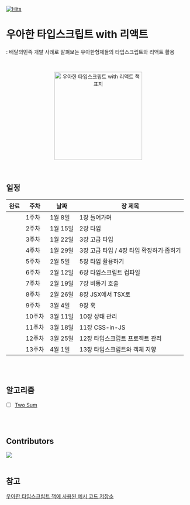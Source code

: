 [![Hits](https://hits.seeyoufarm.com/api/count/incr/badge.svg?url=https%3A%2F%2Fgithub.com%2Fdiving-typescript%2Fwoowahan-typescript-with-react&count_bg=%236A3DC8&title_bg=%23C3BED3&icon=&icon_color=%23E7E7E7&title=hits&edge_flat=false)](https://hits.seeyoufarm.com)

# 우아한 타입스크립트 with 리액트 
: 배달의민족 개발 사례로 살펴보는 우아한형제들의 타입스크립트와 리액트 활용

<br>

<p align="center">
  <img src="https://contents.kyobobook.co.kr/sih/fit-in/458x0/pdt/9791169211567.jpg" alt="우아한 타입스크립트 with 리액트 책 표지" width="240" height="auto" />
</p>

<br>

## 일정

<!-- ✅ -->


| 완료 | 주차  | 날짜       | 장 제목                                      |
|---|-------|------------|----------------------------------------------|
|` `| 1주차  | 1월 8일   | 1장 들어가며                                  |
|` `| 2주차  | 1월 15일  | 2장 타입                                      |
|` `| 3주차  | 1월 22일  | 3장 고급 타입                                 |
|` `| 4주차  | 1월 29일  | 3장 고급 타입 / 4장 타입 확장하기·좁히기       |
|` `| 5주차  | 2월 5일   | 5장 타입 활용하기                             |
|` `| 6주차  | 2월 12일  | 6장 타입스크립트 컴파일                       |
|` `| 7주차  | 2월 19일  | 7장 비동기 호출                               |
|` `| 8주차  | 2월 26일  | 8장 JSX에서 TSX로                             |
|` `| 9주차  | 3월 4일   | 9장 훅                                       |
|` `| 10주차 | 3월 11일  | 10장 상태 관리                                |
|` `| 11주차 | 3월 18일  | 11장 CSS-in-JS                                |
|` `| 12주차 | 3월 25일  | 12장 타입스크립트 프로젝트 관리               |
|` `| 13주차 | 4월 1일   | 13장 타입스크립트와 객체 지향                 |


<br>
<br>

## 알고리즘

- [ ] [Two Sum](https://github.com/diving-typescript/woowahan-typescript-with-react/tree/master/algorithms/two-sum)


<br>
<br>

## Contributors

<a href="https://github.com/diving-typescript/woowahan-typescript-with-react/graphs/contributors">
  <img src="https://contrib.rocks/image?repo=diving-typescript/woowahan-typescript-with-react" />
</a>

<br>
<br>

## 참고

[우아한 타입스크립트 책에 사용된 예시 코드 저장소](https://github.com/woowa-typescript/woowahan-typescript-with-react-example-code)
